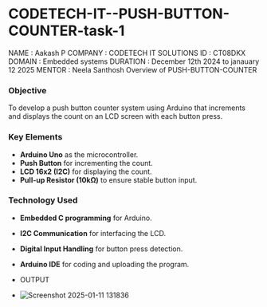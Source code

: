 # CODETECH-IT--PUSH-BUTTON-COUNTER-task-1
NAME : Aakash P
COMPANY : CODETECH IT SOLUTIONS
ID : CT08DKX
DOMAIN : Embedded systems
DURATION : December 12th 2024 to janauary 12 2025
MENTOR : Neela Santhosh
Overview of PUSH-BUTTON-COUNTER
### **Objective**  
To develop a push button counter system using Arduino that increments and displays the count on an LCD screen with each button press.  

### **Key Elements**  
- **Arduino Uno** as the microcontroller.  
- **Push Button** for incrementing the count.  
- **LCD 16x2 (I2C)** for displaying the count.  
- **Pull-up Resistor (10kΩ)** to ensure stable button input.  

### **Technology Used**  
- **Embedded C programming** for Arduino.  
- **I2C Communication** for interfacing the LCD.  
- **Digital Input Handling** for button press detection.  
- **Arduino IDE** for coding and uploading the program.

- OUTPUT
- ![Screenshot 2025-01-11 131836](https://github.com/user-attachments/assets/1983721b-854d-43af-926b-791767770dab)
